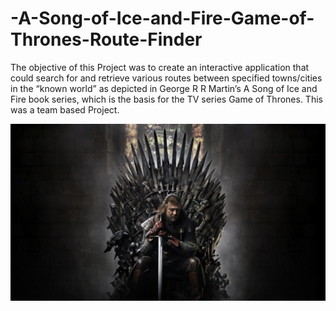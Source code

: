# -A-Song-of-Ice-and-Fire-Game-of-Thrones-Route-Finder
The objective of this Project was to create an interactive application that could search for and retrieve various routes between specified towns/cities in the “known world” as depicted in George R R Martin’s A Song of Ice and Fire book series, which is the basis for the TV series Game of Thrones. This was a team based Project.

<img src="IMG/GOT%20Iron%20throne.jpeg" width="900">
